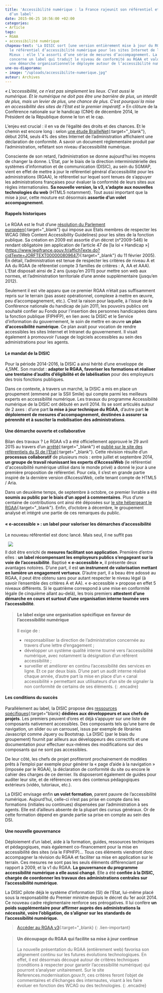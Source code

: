 ```yaml
---
title: 'Accessibilité numérique : la France rajeunit son référentiel et l’enrichit
  d’un label'
date: 2015-06-25 10:56:00 +02:00
categories:
- Article
tags:
- RGAA
- accessibilité numérique
chapeau-text: 'La DISIC sort [une version entièrement mise à jour du RGAA](http://references.modernisation.gouv.fr/referentiel/){:target="_blank"},
  le référentiel d’accessibilité numérique pour les sites Internet de l’administration.
  Mieux : elle l’a assorti d’une série de mesures d’accompagnement. La plus emblématique
  concerne un label qui traduit le niveau de conformité au RGAA et valorise également
  une démarche organisationnelle déployée autour de l’accessibilité numérique.'
une-ou-diaporama:
- image: "/uploads/accessibilite-numerique.jpg"
auteur: Archives
---
```


*« L’accessibilité, ce n’est pas simplement les lieux. C’est aussi le numérique. Et le numérique ne doit pas être une barrière de plus, un interdit de plus, mais un levier de plus, une chance de plus. C’est pourquoi la mise en accessibilité des sites de l’Etat est le premier impératif. »* En clôture de la Conférence nationale sur le handicap (CNH) de décembre 2014, le Président de la République donne le ton et le cap.

L’enjeu est crucial : il en va de l’égalité des droits et des chances. Et le chemin est encore long : selon [une étude BrailleNet](http://www.braillenet.org/etudes/RGAA-attestation/Etude-RGAA-mars-2014.odt){:target="_blank"}, début 2014, seuls 4% des sites Internet de l’administration affichaient une déclaration de conformité. A savoir un document réglementaire produit par l’administration, reflétant son niveau d’accessibilité numérique.

Consciente de son retard, l’administration se donne aujourd’hui les moyens de changer la donne. L’Etat, par le biais de la direction interministérielle des systèmes d’information et de communication (DISIC), au sein du SGMAP, vient en effet de mettre à jour le référentiel général d’accessibilité pour les administrations (RGAA), le référentiel sur lequel sont tenues de s’appuyer les administrations françaises pour évaluer la conformité de leurs sites aux règles internationales. **Sa nouvelle version, la v3, s’adapte aux nouvelles technologies du web** (HTML5 notamment). Tout aussi important que la mise à jour, cette mouture est désormais **assortie d’un volet accompagnement**.

#### Rappels historiques

Le RGAA est le fruit d’une [résolution du Parlement européen](http://www.europarl.europa.eu/sides/getDoc.do?pubRef=-//EP//TEXT\+TA\+P5-TA-2002-0325\+0\+DOC\+XML\+V0//FR){:target="_blank"} qui impose aux Etats membres de respecter les WCAG (Web Content Accessibility Guidelines) pour les sites de la fonction publique. Sa création en 2009 est assortie d’un décret (n°2009-546) le rendant obligatoire (en application de l’article 47 de \[la loi « Handicap »](https://www.legifrance.gouv.fr/affichTexte.do?cidTexte=JORFTEXT000000809647){:target="_blank"} du 11 février 2005). En détail, l’administration est tenue de respecter les critères de niveau A et AA du RGAA (le référentiel compte 3 familles de critères : A, AA et AAA). L’Etat disposait ainsi de 2 ans (jusqu’en 2011) pour mettre son web aux normes, et l’administration territoriale d’une année supplémentaire (jusqu’en 2012).

Seulement il est vite apparu que ce premier RGAA n’était pas suffisamment repris sur le terrain (pas assez opérationnel, complexe à mettre en œuvre, peu d’accompagnement, etc.). C’est la raison pour laquelle, à l’issue de la Conférence nationale du handicap de juin 2011, les pouvoirs publics ont souhaité confier au Fonds pour l'insertion des personnes handicapées dans la fonction publique (FIPHFP), en lien avec la DISIC et le Service d’information du gouvernement, le soin de mettre en œuvre **un plan d’accessibilité numérique**. Ce plan avait pour vocation de rendre accessibles les sites Internet et Intranet du gouvernement. Il visait également à promouvoir l’usage de logiciels accessibles au sein des administrations pour les agents.

#### Le mandat de la DISIC

Pour la période 2014-2016, la DISIC a ainsi hérité d’une enveloppe de 4,5M€. Son mandat : **adapter le RGAA, favoriser les formations et réaliser une trentaine d’audits d’éligibilité et de labélisation** pour des employeurs des trois fonctions publiques.

Dans ce contexte, à travers un marché, la DISIC a mis en place un groupement (emmené par la SSII Smile) qui compte parmi les meilleurs experts en accessibilité numérique. Les travaux du programme Accessibilité numérique de la DISIC ont débuté en avril 2014. Ils se sont articulés autour de 2 axes : d’une part **la mise à jour technique du RGAA**, d’autre part **le déploiement de mesures d’accompagnement, destinées à assurer sa pérennité et à susciter la mobilisation des administrations**.

#### Une démarche ouverte et collaborative

Bilan des travaux ? Le RGAA v3 a été officiellement approuvé le 29 avril 2015 au travers d’un [arrêté](https://www.legifrance.gouv.fr/affichTexte.do?cidTexte=JORFTEXT000030540064&categorieLien=id){:target="_blank"} et [publié sur le site des référentiels du SI de l’Etat](http://references.modernisation.gouv.fr/referentiel/){:target="_blank"}. Cette révision résulte d’un **processus collaboratif** de plusieurs mois : entre juillet et septembre 2014, **un groupe de travail réunissant les experts d’AccessiWeb** (le référentiel d'accessibilité́ numérique utilisé dans le monde privé) a donné le jour à une première proposition de référentiel. Pour cela, il s’est en grande partie inspiré de la dernière version d’AccessiWeb, celle tenant compte de HTML5 / Aria.

Dans un deuxième temps, de septembre à octobre, ce premier livrable a été **soumis au public par le biais d’un appel à commentaires**. Plus d’une centaine de contributions ont ainsi été déposées sur [le site hébergeant le RGAA](http://references.modernisation.gouv.fr/){:target="_blank"}. Enfin, d’octobre à décembre, le groupement analysé et intégré une partie de ces remarques du public.

#### « e-accessible » : un label pour valoriser les démarches d’accessibilité

Le nouveau référentiel est donc lancé. Mais seul, il ne suffit pas<figure class='image-right' style='width: 30%; margin-left: 10px;margin-bottom:10px;'>
<img src="/uploads/logo_e-accessible_500.jpg"/></figure>Il doit être enrichi de **mesures facilitant son application**. Première d’entre elles : **un label récompensant les employeurs publics s’engageant sur la voie de l’accessibilité**. Baptisé **« e-accessible »**, il présente deux avantages notoires. D’une part, il est **un instrument de valorisation mettant en lumière un engagement vertueux**. D’autre part, il a beau être adossé au RGAA, il peut être obtenu sans pour autant respecter le niveau légal (à savoir l’ensemble des critères A et AA). « e-accessible » propose en effet 5 niveaux différents. Si le quatrième correspond à une mise en conformité légale (le cinquième allant au-delà), les trois premiers **attestent d’une démarche en cours et surtout d’une organisation interne tournée vers l’accessibilité**.

> #### Le label exige une organisation spécifique en faveur de l’accessibilité numérique
> Il exige de :
> * responsabiliser la direction de l’administration concernée au travers d’une lettre d’engagement ;
> * développer un système qualité interne tourné vers l’accessibilité numérique, avec notamment la désignation d’un référent accessibilité ;
> * surveiller et améliorer en continu l’accessibilité des services en ligne. Et ce par deux biais. D’une part un audit interne réalisé chaque année, d’autre part la mise en place d’un « canal accessibilité » permettant aux utilisateurs d’un site de signaler la non conformité de certains de ses éléments.
{: .encadre}

#### Les conditions du succès

Parallèlement au label, la DISIC propose des [ressources spécifiques](http://references.modernisation.gouv.fr/ressources){:target="blank} **dédiées aux développeurs et aux chefs de projets**. Les premiers peuvent d’ores et déjà s’appuyer sur une liste de composants nativement accessibles. Des composants tels qu’une barre de navigation, un slider ou un carrousel, issus par exemple de librairies Javascript comme Jquery ou Bootstrap. La DISIC (par le biais du groupement) fournit par ailleurs aux développeurs des correctifs et une documentation pour effectuer eux-mêmes des modifications sur des composants qui ne sont pas accessibles.

De leur côté, les chefs de projet profiteront prochainement de modèles prêts à l’emploi par exemple pour générer la « page d’aide à la navigation » (imposée par le RGAA), la déclaration de conformité du site ou encore le cahier des charges de ce dernier. Ils disposeront également de guides pour auditer leur site, et de références vers des contenus pédagogiques extérieurs (vidéo, tutoriaux, etc.).

La DISIC envisage enfin **un volet formation**, parent pauvre de l’accessibilité numérique. Aujourd’hui, celle-ci n’est pas prise en compte dans les formations (initiales ou continues) dispensées par l’administration à ses agents. Elle est d’ailleurs absente de la plupart des cursus généraux. Or de cette formation dépend en grande partie sa prise en compte au sein des DSI.

#### Une nouvelle gouvernance

Déploiement d’un label, aide à la formation, guides, ressources techniques et pédagogiques, mais également co-financement pour la mise en accessibilité des sites (via le FIPHFP)… Tous ces éléments viendront donc accompagner la révision du RGAA et faciliter sa mise en application sur le terrain. Ces mesures ne sont pas les seuls éléments différenciant par rapport à 2009, et la v1 du RGAA. **La gouvernance du programme accessibilité numérique a elle aussi changé**. Elle a été **confiée à la DISIC, chargée de coordonner les travaux des administrations centrales sur l’accessibilité numérique**.

La DISIC pilote déjà le système d’information (SI) de l’Etat, lui-même placé sous la responsabilité du Premier ministre depuis le décret du 1er août 2014. Ce nouveau cadre réglementaire renforce ses prérogatives. Il lui confère **un poids supplémentaire pour affirmer auprès des administrations la nécessité, voire l’obligation, de s’aligner sur les standards de l’accessibilité numérique.**

> [Accéder au RGAA v3](http://references.modernisation.gouv.fr/referentiel/){:target="_blank}
{: .lien-important}

> #### Un découpage du RGAA qui facilite sa mise à jour continue
> 
> La nouvelle présentation du RGAA (entièrement web) favorisa son alignement continu sur les futures évolutions technologiques. En effet, il est désormais découpé autour de critères techniques (conditions à respecter pour garantir l’accessibilité numérique) qui pourront s’analyser unitairement. Sur le site References.modernisation.gouv.fr, ces critères feront l’objet de commentaires et d’échanges des internautes, visant à les faire évoluer en fonction des WCAG ou des technologies.
{: .encadre}